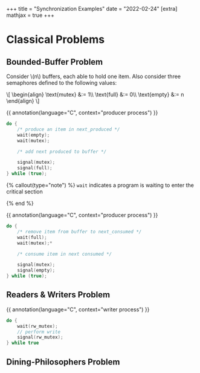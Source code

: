 +++
title = "Synchronization Examples"
date = "2022-02-24"
[extra]
mathjax = true
+++

# Classical Problems

## Bounded-Buffer Problem

Consider \\(n\\) buffers, each able to hold one item. Also consider three semaphores defined to the following values:

\\[
\begin{align}
    \text{mutex} &:= 1\\\\
    \text{full} &:= 0\\\\
    \text{empty} &:= n
\end{align}
\\]

{{ annotation(language="C", context="producer process") }}
```c
do {
    /* produce an item in next_produced */
    wait(empty);
    wait(mutex);

    /* add next produced to buffer */

    signal(mutex);
    signal(full);
} while (true);
```

{% callout(type="note") %}
`wait` indicates a program is waiting to enter the critical section

{% end %}

{{ annotation(language="C", context="producer process") }}
```c
do {
    /* remove item from buffer to next_consumed */
    wait(full);
    wait(mutex);*

    /* consume item in next consumed */

    signal(mutex);
    signal(empty);
} while (true);
```

## Readers & Writers Problem

{{ annotation(language="C", context="writer process") }}
```c
do {
    wait(rw_mutex);
    // perform write
    signal(rw_mutex);
} while true
```

## Dining-Philosophers Problem

